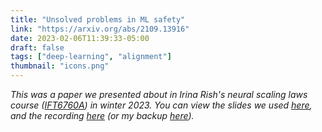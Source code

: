```yaml
---
title: "Unsolved problems in ML safety"
link: "https://arxiv.org/abs/2109.13916"
date: 2023-02-06T11:39:33-05:00
draft: false
tags: ["deep-learning", "alignment"]
thumbnail: "icons.png"
---
```


*This was a paper we presented about in Irina Rish's neural scaling laws course ([IFT6760A](https://sites.google.com/view/towards-agi-course)) in winter 2023. You can view the slides we used [here](https://docs.google.com/presentation/d/11VtXg-sfLkjtIQWXEEEm875esK-8QrNFr09woMYzrV8/edit?usp=sharing), and the recording [here](https://sites.google.com/view/towards-agi-course/schedule#h.lmlkbq72t3iz) (or my backup [here](https://dl.kylrth.com/videos/2023-02-02-ml-safety.mp4)).*
